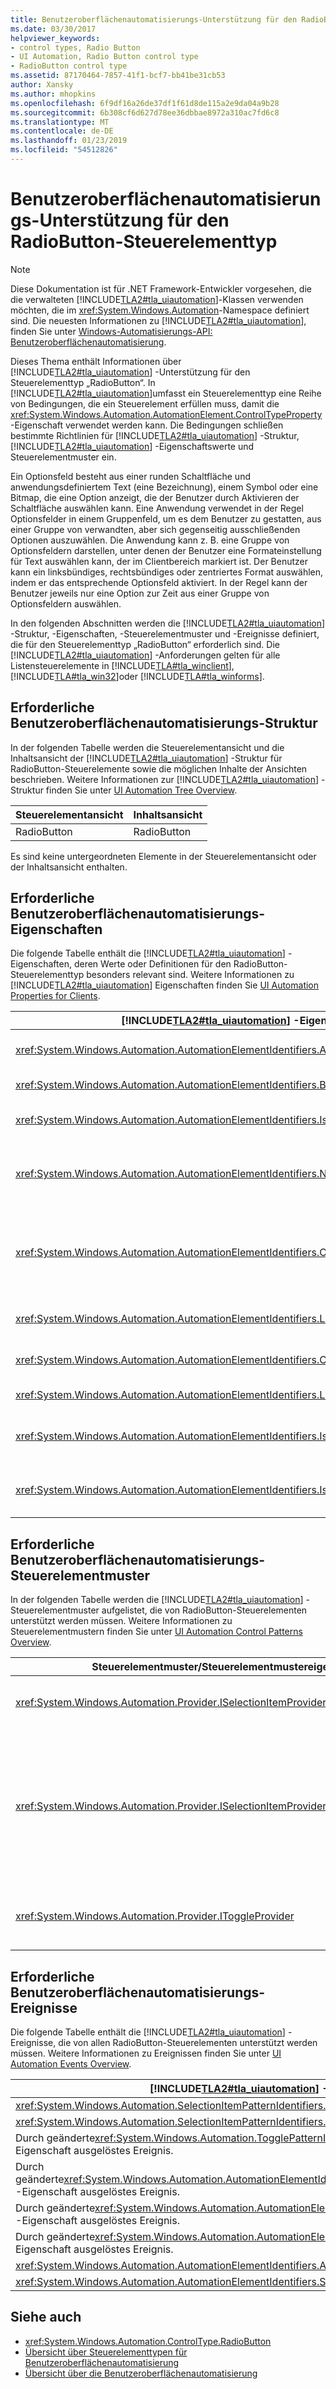 ```yaml
---
title: Benutzeroberflächenautomatisierungs-Unterstützung für den RadioButton-Steuerelementtyp
ms.date: 03/30/2017
helpviewer_keywords:
- control types, Radio Button
- UI Automation, Radio Button control type
- RadioButton control type
ms.assetid: 87170464-7857-41f1-bcf7-bb41be31cb53
author: Xansky
ms.author: mhopkins
ms.openlocfilehash: 6f9df16a26de37df1f61d8de115a2e9da04a9b28
ms.sourcegitcommit: 6b308cf6d627d78ee36dbbae8972a310ac7fd6c8
ms.translationtype: MT
ms.contentlocale: de-DE
ms.lasthandoff: 01/23/2019
ms.locfileid: "54512826"
---
```

# <a name="ui-automation-support-for-the-radiobutton-control-type"></a>Benutzeroberflächenautomatisierungs-Unterstützung für den RadioButton-Steuerelementtyp
> [!NOTE]
>  Diese Dokumentation ist für .NET Framework-Entwickler vorgesehen, die die verwalteten [!INCLUDE[TLA2#tla_uiautomation](../../../includes/tla2sharptla-uiautomation-md.md)]-Klassen verwenden möchten, die im <xref:System.Windows.Automation>-Namespace definiert sind. Die neuesten Informationen zu [!INCLUDE[TLA2#tla_uiautomation](../../../includes/tla2sharptla-uiautomation-md.md)], finden Sie unter [Windows-Automatisierungs-API: Benutzeroberflächenautomatisierung](https://go.microsoft.com/fwlink/?LinkID=156746).  
  
 Dieses Thema enthält Informationen über [!INCLUDE[TLA2#tla_uiautomation](../../../includes/tla2sharptla-uiautomation-md.md)] -Unterstützung für den Steuerelementtyp „RadioButton“. In [!INCLUDE[TLA2#tla_uiautomation](../../../includes/tla2sharptla-uiautomation-md.md)]umfasst ein Steuerelementtyp eine Reihe von Bedingungen, die ein Steuerelement erfüllen muss, damit die <xref:System.Windows.Automation.AutomationElement.ControlTypeProperty> -Eigenschaft verwendet werden kann. Die Bedingungen schließen bestimmte Richtlinien für [!INCLUDE[TLA2#tla_uiautomation](../../../includes/tla2sharptla-uiautomation-md.md)] -Struktur, [!INCLUDE[TLA2#tla_uiautomation](../../../includes/tla2sharptla-uiautomation-md.md)] -Eigenschaftswerte und Steuerelementmuster ein.  
  
 Ein Optionsfeld besteht aus einer runden Schaltfläche und anwendungsdefiniertem Text (eine Bezeichnung), einem Symbol oder eine Bitmap, die eine Option anzeigt, die der Benutzer durch Aktivieren der Schaltfläche auswählen kann. Eine Anwendung verwendet in der Regel Optionsfelder in einem Gruppenfeld, um es dem Benutzer zu gestatten, aus einer Gruppe von verwandten, aber sich gegenseitig ausschließenden Optionen auszuwählen. Die Anwendung kann z. B. eine Gruppe von Optionsfeldern darstellen, unter denen der Benutzer eine Formateinstellung für Text auswählen kann, der im Clientbereich markiert ist. Der Benutzer kann ein linksbündiges, rechtsbündiges oder zentriertes Format auswählen, indem er das entsprechende Optionsfeld aktiviert. In der Regel kann der Benutzer jeweils nur eine Option zur Zeit aus einer Gruppe von Optionsfeldern auswählen.  
  
 In den folgenden Abschnitten werden die [!INCLUDE[TLA2#tla_uiautomation](../../../includes/tla2sharptla-uiautomation-md.md)] -Struktur, -Eigenschaften, -Steuerelementmuster und -Ereignisse definiert, die für den Steuerelementtyp „RadioButton“ erforderlich sind. Die [!INCLUDE[TLA2#tla_uiautomation](../../../includes/tla2sharptla-uiautomation-md.md)] -Anforderungen gelten für alle Listensteuerelemente in [!INCLUDE[TLA#tla_winclient](../../../includes/tlasharptla-winclient-md.md)], [!INCLUDE[TLA#tla_win32](../../../includes/tlasharptla-win32-md.md)]oder [!INCLUDE[TLA#tla_winforms](../../../includes/tlasharptla-winforms-md.md)].  
  
<a name="Required_UI_Automation_Tree_Structure"></a>   
## <a name="required-ui-automation-tree-structure"></a>Erforderliche Benutzeroberflächenautomatisierungs-Struktur  
 In der folgenden Tabelle werden die Steuerelementansicht und die Inhaltsansicht der [!INCLUDE[TLA2#tla_uiautomation](../../../includes/tla2sharptla-uiautomation-md.md)] -Struktur für RadioButton-Steuerelemente sowie die möglichen Inhalte der Ansichten beschrieben. Weitere Informationen zur [!INCLUDE[TLA2#tla_uiautomation](../../../includes/tla2sharptla-uiautomation-md.md)] -Struktur finden Sie unter [UI Automation Tree Overview](../../../docs/framework/ui-automation/ui-automation-tree-overview.md).  
  
|Steuerelementansicht|Inhaltsansicht|  
|------------------|------------------|  
|RadioButton|RadioButton|  
  
 Es sind keine untergeordneten Elemente in der Steuerelementansicht oder der Inhaltsansicht enthalten.  
  
<a name="Required_UI_Automation_Properties"></a>   
## <a name="required-ui-automation-properties"></a>Erforderliche Benutzeroberflächenautomatisierungs-Eigenschaften  
 Die folgende Tabelle enthält die [!INCLUDE[TLA2#tla_uiautomation](../../../includes/tla2sharptla-uiautomation-md.md)] -Eigenschaften, deren Werte oder Definitionen für den RadioButton-Steuerelementtyp besonders relevant sind. Weitere Informationen zu [!INCLUDE[TLA2#tla_uiautomation](../../../includes/tla2sharptla-uiautomation-md.md)] Eigenschaften finden Sie [UI Automation Properties for Clients](../../../docs/framework/ui-automation/ui-automation-properties-for-clients.md).  
  
|[!INCLUDE[TLA2#tla_uiautomation](../../../includes/tla2sharptla-uiautomation-md.md)] -Eigenschaft|Wert|Hinweise|  
|------------------------------------------------------------------------------------|-----------|-----------|  
|<xref:System.Windows.Automation.AutomationElementIdentifiers.AutomationIdProperty>|Siehe Hinweise.|Der Wert dieser Eigenschaft muss für alle Steuerelemente in einer Anwendung eindeutig sein.|  
|<xref:System.Windows.Automation.AutomationElementIdentifiers.BoundingRectangleProperty>|Siehe Hinweise.|Das äußere Rechteck, das das gesamte Steuerelement enthält.|  
|<xref:System.Windows.Automation.AutomationElementIdentifiers.IsKeyboardFocusableProperty>|Siehe Hinweise.|Wenn das Steuerelement den Tastaturfokus erhalten kann, muss es diese Eigenschaft unterstützen.|  
|<xref:System.Windows.Automation.AutomationElementIdentifiers.NameProperty>|Siehe Hinweise.|Der Name des Optionsfeldsteuerelements ist der Text, der neben der Schaltfläche angezeigt wird, die den Auswahlzustand beibehält.|  
|<xref:System.Windows.Automation.AutomationElementIdentifiers.ClickablePointProperty>|Siehe Hinweise.|Der durch Klicken aktivierbare Punkt des Optionsfeldsteuerelements MUSS ein Punkt sein, der die Auswahl für das Optionsfeld festlegt, wenn mit dem Mauszeiger auf ihn geklickt wird.|  
|<xref:System.Windows.Automation.AutomationElementIdentifiers.LabeledByProperty>|`Null`|Optionsfelder sind selbstbeschriftende Steuerelemente.|  
|<xref:System.Windows.Automation.AutomationElementIdentifiers.ControlTypeProperty>|RadioButton|Dieser Wert gilt für alle [!INCLUDE[TLA2#tla_ui](../../../includes/tla2sharptla-ui-md.md)] -Frameworks.|  
|<xref:System.Windows.Automation.AutomationElementIdentifiers.LocalizedControlTypeProperty>|„Optionsfeld“|Lokalisierte Zeichenfolge für den Steuerelementtyp „RadioButton“.|  
|<xref:System.Windows.Automation.AutomationElementIdentifiers.IsContentElementProperty>|True|Das Optionsfeldsteuerelement ist in der Inhaltsansicht der [!INCLUDE[TLA2#tla_uiautomation](../../../includes/tla2sharptla-uiautomation-md.md)] -Struktur immer enthalten.|  
|<xref:System.Windows.Automation.AutomationElementIdentifiers.IsControlElementProperty>|True|Das Optionsfeldsteuerelement ist in der Strukturansicht der [!INCLUDE[TLA2#tla_uiautomation](../../../includes/tla2sharptla-uiautomation-md.md)] -Struktur immer enthalten.|  
  
<a name="Required_UI_Automation_Control_Patterns"></a>   
## <a name="required-ui-automation-control-patterns"></a>Erforderliche Benutzeroberflächenautomatisierungs-Steuerelementmuster  
 In der folgenden Tabelle werden die [!INCLUDE[TLA2#tla_uiautomation](../../../includes/tla2sharptla-uiautomation-md.md)] -Steuerelementmuster aufgelistet, die von RadioButton-Steuerelementen unterstützt werden müssen. Weitere Informationen zu Steuerelementmustern finden Sie unter [UI Automation Control Patterns Overview](../../../docs/framework/ui-automation/ui-automation-control-patterns-overview.md).  
  
|Steuerelementmuster/Steuerelementmustereigenschaft|Unterstützung/Wert|Hinweise|  
|-----------------------------------------------|--------------------|-----------|  
|<xref:System.Windows.Automation.Provider.ISelectionItemProvider>|Ja|Alle Optionsfeldsteuerelemente müssen das SelectionItem-Muster unterstützen, um ihre Aktivierung zu ermöglichen.|  
|<xref:System.Windows.Automation.Provider.ISelectionItemProvider.SelectionContainer%2A>|Siehe Hinweise.|Die `SelectionContainerProperty` muss immer abgeschlossen werden, damit ein Benutzeroberflächenautomatisierungs-Client ermitteln kann, welche anderen Optionsfelder sich in einem bestimmten Kontext aufeinander beziehen.  Für die [!INCLUDE[TLA#tla_win32](../../../includes/tlasharptla-win32-md.md)] -Version des Optionsfelds wird diese Eigenschaft nicht unterstützt, da es nicht möglich ist, diese Informationen vom Legacyframework abzurufen.|  
|<xref:System.Windows.Automation.Provider.IToggleProvider>|Nie|Das Optionsfeld kann seinen Zustand nicht durchlaufen, nachdem es festgelegt wurde.  Dieses Muster darf von einem Optionsfeld nie unterstützt werden.|  
  
<a name="Required_UI_Automation_Events"></a>   
## <a name="required-ui-automation-events"></a>Erforderliche Benutzeroberflächenautomatisierungs-Ereignisse  
 Die folgende Tabelle enthält die [!INCLUDE[TLA2#tla_uiautomation](../../../includes/tla2sharptla-uiautomation-md.md)] -Ereignisse, die von allen RadioButton-Steuerelementen unterstützt werden müssen. Weitere Informationen zu Ereignissen finden Sie unter [UI Automation Events Overview](../../../docs/framework/ui-automation/ui-automation-events-overview.md).  
  
|[!INCLUDE[TLA2#tla_uiautomation](../../../includes/tla2sharptla-uiautomation-md.md)] -Ereignis|Unterstützung|Hinweise|  
|---------------------------------------------------------------------------------|-------------|-----------|  
|<xref:System.Windows.Automation.SelectionItemPatternIdentifiers.ElementRemovedFromSelectionEvent>|Erforderlich|Keine|  
|<xref:System.Windows.Automation.SelectionItemPatternIdentifiers.ElementSelectedEvent>|Erforderlich|Keine|  
|Durch geänderte<xref:System.Windows.Automation.TogglePatternIdentifiers.ToggleStateProperty> -Eigenschaft ausgelöstes Ereignis.|Nie|Keine|  
|Durch geänderte<xref:System.Windows.Automation.AutomationElementIdentifiers.BoundingRectangleProperty> -Eigenschaft ausgelöstes Ereignis.|Erforderlich|Keine|  
|Durch geänderte<xref:System.Windows.Automation.AutomationElementIdentifiers.IsOffscreenProperty> -Eigenschaft ausgelöstes Ereignis.|Erforderlich|Keine|  
|Durch geänderte<xref:System.Windows.Automation.AutomationElementIdentifiers.IsEnabledProperty> -Eigenschaft ausgelöstes Ereignis.|Erforderlich|Keine|  
|<xref:System.Windows.Automation.AutomationElementIdentifiers.AutomationFocusChangedEvent>|Erforderlich|Keine|  
|<xref:System.Windows.Automation.AutomationElementIdentifiers.StructureChangedEvent>|Erforderlich|Keine|  
  
## <a name="see-also"></a>Siehe auch
- <xref:System.Windows.Automation.ControlType.RadioButton>
- [Übersicht über Steuerelementtypen für Benutzeroberflächenautomatisierung](../../../docs/framework/ui-automation/ui-automation-control-types-overview.md)
- [Übersicht über die Benutzeroberflächenautomatisierung](../../../docs/framework/ui-automation/ui-automation-overview.md)
